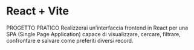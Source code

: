 # React + Vite
PROGETTO PRATICO
Realizzerai un’interfaccia frontend in React per una SPA (Single Page Application) capace di visualizzare, cercare, filtrare, confrontare e salvare come preferiti diversi record.
